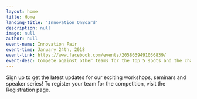 ```yaml
---
layout: home
title: Home
landing-title: 'Innovation OnBoard'
description: null
image: null
author: null
event-name: Innovation Fair
event-time: January 24th, 2018
event-link: https://www.facebook.com/events/2058639491036839/
event-desc: Compete against other teams for the top 5 spots and the chance to pitch before a live panel of judges.
---
```


Sign up to get the latest updates for our exciting workshops, seminars and speaker series! To register your team for the competition, visit the Registration page.